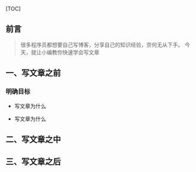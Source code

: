 [TOC]

## 前言

> 很多程序员都想要自己写博客，分享自己的知识经验，奈何无从下手。
> 今天，就让小编教你快速学会写文章

## 一、写文章之前

### 明确目标

- 写文章为什么

- 写文章为什么

## 二、写文章之中

## 三、写文章之后
